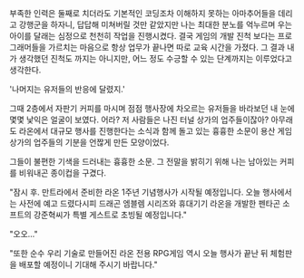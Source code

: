 부족한 인력은 둘째로 치더라도 기본적인 코딩조차 이해하지 못하는 아마추어들을 데리고 강행군을 하자니, 답답해 미쳐버릴 것만 같았지만 나는 최대한 분노를 억누르며 우는 아이를 달래는 심정으로 천천히 작업을 진행시켰다. 
결국 게임의 개발 진척 보다는 프로그래머들을 가르치는 마음으로 항상 업무가 끝나면 따로 교육 시간을 가졌다. 그 결과 내가 생각했던 진척도 까지는 아니지만, 어느 정도 수긍할 수 있는 단계까지는 이루었다고 생각한다. 

'나머지는 유저들의 반응에 달렸지.' 

그때 2층에서 자판기 커피를 마시며 점점 행사장에 차오르는 유저들을 바라보던 내 눈에 몇몇 낯익은 얼굴이 보였다. 
어라? 저 사람들은 나진 터널 상가의 업주들이잖아? 
아무래도 라온에서 대규모 행사를 진행한다는 소식과 함께 돌고 있는 흉흉한 소문이 용산 게임 상가의 업주들의 기분을 언짢게 만든 모양이었다. 

그들이 불편한 기색을 드러내는 흉흉한 소문. 
그 전말을 밝히기 위해 나는 남아있는 커피를 비워내곤 종이컵을 구겼다. 

"잠시 후. 만트라에서 준비한 라온 1주년 기념행사가 시작될 예정입니다. 오늘 행사에서는 사전에 예고 드렸다시피 드래곤 엠블렘 시리즈와 휴대기기 라온을 개발한 펜타곤 소프트의 강준혁씨가 특별 게스트로 초빙될 예정입니다." 

"오오..." 

"또한 순수 우리 기술로 만들어진 라온 전용 RPG게임 역시 오늘 행사가 끝난 뒤 체험판을 배포할 예정이니 기대해 주시기 바랍니다." 